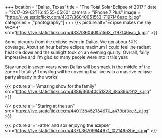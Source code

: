 +++
location = "Dallas, Texas"
title = "The Total Solar Eclipse of 2017!"
date = "2017-09-02T16:45:55-05:00"
camera = "iPhone 7 Plus"
image = "https://live.staticflickr.com/4337/36040051563_7197146eac_k.jpg"
categories = ["photography"]
+++
{{< picture alt="Eclipse makes me say WOAH" src="https://live.staticflickr.com/4337/36040051563_7197146eac_k.jpg" >}}
<!--more-->

Some pictures from the eclipse event in Dallas. We got about 80% coverage. About an hour before eclipse maximum I could feel the radiant heat die down and the sunlight took on an evening quality. Overall, fairly impressive and I'm glad so many people were into it this year.

Stay tuned in seven years when Dallas will be smack in the middle of the zone of totality! Tobyblog will be covering that live with a massive eclipse party already in the works!

{{< picture alt="Amazing show for the family" src="https://live.staticflickr.com/4386/36040051323_68a39ba912_k.jpg" >}}

{{< picture alt="Staring at the sun" src="https://live.staticflickr.com/4401/36452734970_a479bf0ce3_k.jpg" >}}

{{< picture alt="Father and son enjoying the eclipse" src="https://live.staticflickr.com/4371/36709944671_f0214953be_k.jpg" >}}
